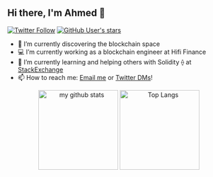 ## Hi there, I'm Ahmed 👋
[![Twitter Follow](https://img.shields.io/twitter/follow/scorpion9979?style=social)](https://twitter.com/intent/follow?screen_name=scorpion9979) [![GitHub User's stars](https://img.shields.io/github/stars/scorpion9979?affiliations=OWNER%2CCOLLABORATOR%2CORGANIZATION_MEMBER&style=social)](https://github.com/scorpion9979?tab=stars)

<!-- **scorpion9979/scorpion9979** is a ✨ _special_ ✨ repository because its `README.md` (this file) appears on your GitHub profile.

Here are some ideas to get you started: -->


- 🔭 I’m currently discovering the blockchain space
- 💻 I’m currently working as a blockchain engineer at Hifi Finance
- 🌱 I’m currently learning and helping others with Solidity ⟠ at [StackExchange](https://ethereum.stackexchange.com/users/51644/scorpion9979)
- 📫 How to reach me: [Email me](mailto:ahmed.i.tawfeeq@protonmail.com) or [Twitter DMs](https://twitter.com/scorpion9979)!

<p align="center">
    <img
        height="180em"
        src="https://github-readme-stats.vercel.app/api?username=scorpion9979&custom_title=Ahmed's+GitHub+Stats&count_private=true&theme=graywhite"
        alt="my github stats"
    />
    <img
        height="180em"
        src="https://github-readme-stats.vercel.app/api/top-langs/?username=scorpion9979&layout=compact&theme=graywhite&count_private=true&langs_count=12"
        alt="Top Langs"
    />
</p>
